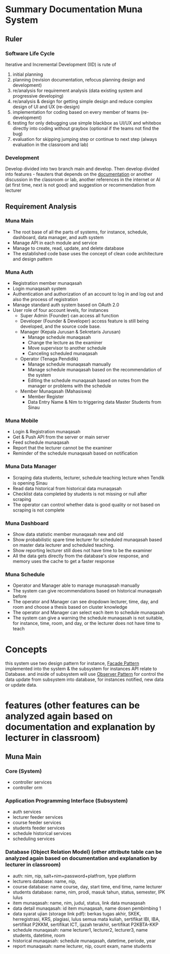 # Summary Documentation Muna System

## Ruler
### Software Life Cycle
Iterative and Incremental Development (IID) is rute of 
1. initial planning
2. planning (revision documentation, refocus planning design and development)
3. re/analysis for requirement analysis (data existing system and progressive developing)
4. re/analysis & design for getting simple design and reduce complex design of UI and UX (re-design)
5. implementation for coding based on every member of teams (re-development)
6. testing for only debugging use simple blackbox as UI/UX and whitebox directly into coding without graybox (optional if the teams not find the bug)
7. evaluation for skipping jumping step or continue to next step (always evaluation in the classroom and lab) 

### Development
Develop divided into two branch main and develop. Then develop divided into features - feauters that depends on the [documentation](https://docs.google.com/document/d/1jBiRT5_UNz7QNJO--lG-dStKu6Mm_Oks2uKkhcnCRLg/edit?usp=sharing) or another discussion in the classroom or lab, another references in the internet or AI (at first time, next is not good) and suggestion or recommendation from lecturer 

## Requirement Analysis 
### Muna Main
* The root base of all the parts of systems, for instance, schedule, dashboard, data manager, and auth system
* Manage API in each module and service
* Manage to create, read, update, and delete database
* The established code base uses the concept of clean code architecture and design pattern

### Muna Auth
* Registration member munaqasah
* Login munaqasah system
* Authentication and authorization of an account to log in and log out and also the process of registration
* Manage standard auth system based on OAuth 2.0
* User role of four account levels, for instances
  * Super Admin (Founder) can access all function
  * Developer (Founder & Developer) access feature is still being developed, and the source code base.
  * Manager (Kepala Jurusan & Sekretaris Jurusan) 
    * Manage schedule munaqasah
    * Change the lecture as the examiner
    * Move supervisor to another schedule
    * Canceling scheduled munaqasah
  * Operator (Tenaga Pendidik) 
    * Manage schedule munaqasah manually
    * Manage schedule munaqasah based on the recommendation of the system
    * Editing the schedule munaqasah based on notes from the manager or problems with the schedule
  * Member Munaqasah (Mahasiswa) 
    * Member Register
    * Data Entry Name & Nim to triggering data Master Students from Sinau

### Muna Mobile
* Login & Registration munaqasah
* Get & Push API from the server or main server
* Feed schedule munaqasah
* Report that the lecturer cannot be the examiner
* Reminder of the schedule munaqasah based on notification

### Muna Data Manager
* Scraping data students, lecturer, schedule teaching lecture when Tendik is opening Sinau
* Read data historical from historical data munaqasah
* Checklist data completed by students is not missing or null after scraping
* The operator can control whether data is good quality or not based on scraping is not complete

### Muna Dashboard
* Show data statistic member munaqasah new and old
* Show probabilistic spare time lecturer for scheduled munaqasah based on master data lecturer and scheduled teaching.
* Show reporting lecturer still does not have time to be the examiner
* All the data gets directly from the database's slow response, and memory uses the cache to get a faster response

### Muna Schedule
* Operator and Manager able to manage munaqasah manually
* The system can give recommendations based on historical munaqasah before
* The operator and Manager can see dropdown lecturer, time, day, and room and choose a thesis based on cluster knowledge
* The operator and Manager can select each item to schedule munaqasah
* The system can give a warning the schedule munaqasah is not suitable, for instance, time, room, and day, or the lecturer does not have time to teach


# Concepts
this system use two design pattern for instance, [Facade Pattern](https://refactoring.guru/design-patterns/facade) implemented into the system & the subsystem for instances API relate to Database. and inside of subsystem will use [Observer Pattern](https://refactoring.guru/design-patterns/observer) for control the data update from subsystem into database, for instances notified, new data or update data.

# features (other features can be analyzed again based on documentation and explanation by lecturer in classroom) 

## Muna Main
### Core (System)
* controller services
* controller orm

### Application Programming Interface (Subsystem)
* auth services
* lecturer feeder services
* course feeder services
* students feeder services
* schedule historical services
* scheduling services

### Database (Object Relation Model) (other attribute table can be analyzed again based on documentation and explanation by lecturer in classroom)
* auth: nim, nip, salt+nim+password+platfrom, type platform
* lecturers database: name, nip,
* course database: name course, day, start time, end time, name lecturer
* students database: name, nim, prodi, masuk tahun, status, semester, IPK lulus
* item munaqasah: name, nim, judul, status, link data munaqasah
* data detail munaqasah: id item munaqasah, name dosen pembimbing 1
* data syarat ujian (storage link pdf): berkas tugas akhir, SKEK, herregistrasi, KRS, plagiasi, lulus semua mata kuliah, sertifikat IBI, IBA, sertifikat P2KKM, sertifikat ICT, ijazah terakhir, sertifikat P2KBTA-KKP
* schedule munaqasah: name lecturer1, lecturer2, lecturer3, name students, datetime, room
* historical munaqasah: schedule munaqasah, datetime, periode, year
* report munaqasah: name lecturer, nip, count exam, name students